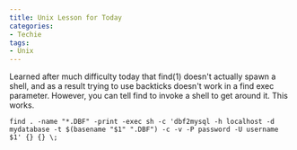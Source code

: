 ```yaml
---
title: Unix Lesson for Today
categories:
- Techie
tags:
- Unix
---
```


Learned after much difficulty today that find(1) doesn't actually spawn a shell, and as a result trying to use backticks doesn't work in a find exec parameter. However, you can tell find to invoke a shell to get around it. This works.



    
    
    find . -name "*.DBF" -print -exec sh -c 'dbf2mysql -h localhost -d mydatabase -t $(basename "$1" ".DBF") -c -v -P password -U username $1' {} {} \;
    
